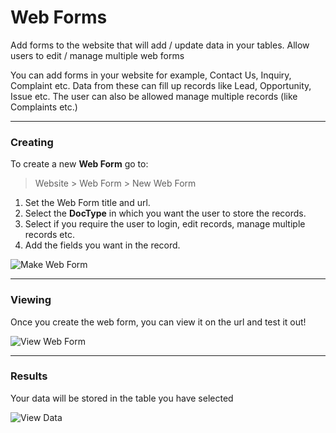 # Web Forms

<p class="lead">Add forms to the website that will add / update data in your tables. Allow users to edit / manage multiple web forms</p>

You can add forms in your website for example, Contact Us, Inquiry, Complaint etc. Data from these can fill up records like Lead, Opportunity, Issue etc. The user can also be allowed manage multiple records (like Complaints etc.)

---

### Creating

To create a new **Web Form** go to:

> Website > Web Form > New Web Form

1. Set the Web Form title and url.
1. Select the **DocType** in which you want the user to store the records.
1. Select if you require the user to login, edit records, manage multiple records etc.
1. Add the fields you want in the record.

![Make Web Form](/assets/manual_erpnext_com/old_images/erpnext/website/make-web-form.gif)

---

### Viewing

Once you create the web form, you can view it on the url and test it out!

![View Web Form](/assets/manual_erpnext_com/old_images/erpnext/website/view-web-form.gif)

---

### Results

Your data will be stored in the table you have selected

![View Data](/assets/manual_erpnext_com/old_images/erpnext/website/web-form-event.png)

